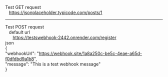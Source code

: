 Test GET request  
&nbsp;&nbsp;&nbsp;https://jsonplaceholder.typicode.com/posts/1
*******************************************************************
Test POST request  
&nbsp;&nbsp;&nbsp;default url  
&nbsp;&nbsp;&nbsp;&nbsp;&nbsp;&nbsp;https://testswebhook-2442.onrender.com/register  
    json   
        {  
            "webhookUrl": "https://webhook.site/1a8a250c-be5c-4eae-a65d-f0dfdbd9a1b8",  
            "message": "This is a test webhook message"  
        }  
    
